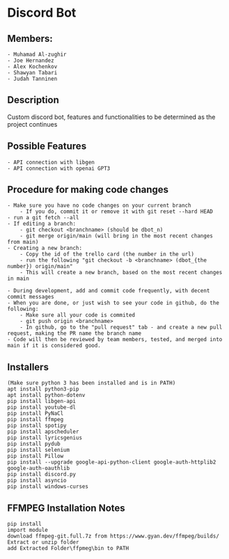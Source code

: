 # Discord Bot

## Members:
    - Muhamad Al-zughir
    - Joe Hernandez
    - Alex Kochenkov
    - Shawyan Tabari
    - Judah Tanninen
    

## Description
Custom discord bot, features and functionalities to be determined as the project continues

## Possible Features
    - API connection with libgen
    - API connection with openai GPT3

## Procedure for making code changes
    - Make sure you have no code changes on your current branch
        - If you do, commit it or remove it with git reset --hard HEAD
    - run a git fetch --all
    - If editing a branch:
        - git checkout <branchname> (should be dbot_n)
        - git merge origin/main (will bring in the most recent changes from main)
    - Creating a new branch:
        - Copy the id of the trello card (the number in the url)
        - run the following "git checkout -b <branchname> (dbot_{the number}) origin/main"
        - This will create a new branch, based on the most recent changes in main

    - During development, add and commit code frequently, with decent commit messages
    - When you are done, or just wish to see your code in github, do the following:
        - Make sure all your code is commited
        - git push origin <branchname>
        - In github, go to the "pull request" tab - and create a new pull request, making the PR name the branch name
    - Code will then be reviewed by team members, tested, and merged into main if it is considered good.

## Installers
```
(Make sure python 3 has been installed and is in PATH)
apt install python3-pip
apt install python-dotenv
pip install libgen-api
pip install youtube-dl
pip install PyNaCl
pip install ffmpeg
pip install spotipy
pip install apscheduler
pip install lyricsgenius
pip install pydub
pip install selenium
pip install Pillow
pip install --upgrade google-api-python-client google-auth-httplib2 google-auth-oauthlib
pip install discord.py
pip install asyncio
pip install windows-curses
```

## FFMPEG Installation Notes
```
pip install 
import module
download ffmpeg-git.full.7z from https://www.gyan.dev/ffmpeg/builds/
Extract or unzip folder
add Extracted Folder\ffpmeg\bin to PATH
```

